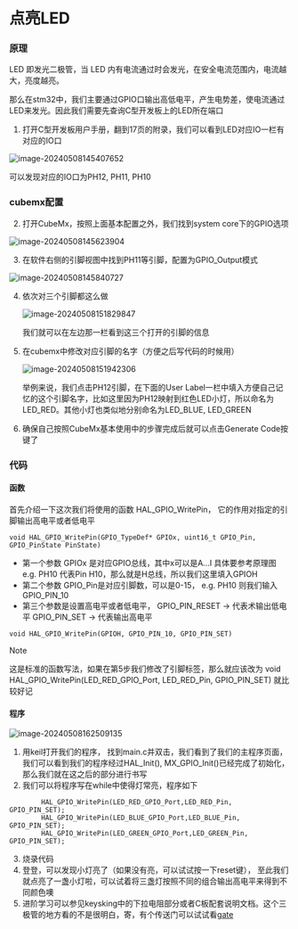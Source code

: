 # 点亮LED

### 原理

LED 即发光二极管，当 LED 内有电流通过时会发光，在安全电流范围内，电流越大，亮度越亮。

那么在stm32中，我们主要通过GPIO口输出高低电平，产生电势差，使电流通过LED来发光。因此我们需要先查询C型开发板上的LED所在端口

1. 打开C型开发板用户手册，翻到17页的附录，我们可以看到LED对应IO一栏有对应的IO口

![image-20240508145407652](.assets/image-20240508145407652.png)

可以发现对应的IO口为PH12, PH11, PH10

### cubemx配置

2. 打开CubeMx，按照上面基本配置之外，我们找到system core下的GPIO选项

![image-20240508145623904](.assets/image-20240508145623904.png)





3. 在软件右侧的引脚视图中找到PH11等引脚，配置为GPIO_Output模式

![image-20240508145840727](.assets/image-20240508145840727.png)

4. 依次对三个引脚都这么做

	![image-20240508151829847](.assets/image-20240508151829847.png)

	我们就可以在左边那一栏看到这三个打开的引脚的信息

5. 在cubemx中修改对应引脚的名字（方便之后写代码的时候用）

	![image-20240508151942306](.assets/image-20240508151942306.png)

	举例来说，我们点击PH12引脚，在下面的User Label一栏中填入方便自己记忆的这个引脚名字，比如这里因为PH12映射到红色LED小灯，所以命名为LED_RED。其他小灯也类似地分别命名为LED_BLUE, LED_GREEN

6. 确保自己按照CubeMx基本使用中的步骤完成后就可以点击Generate Code按键了

### 代码

#### 函数

首先介绍一下这次我们将使用的函数 HAL_GPIO_WritePin， 它的作用对指定的引脚输出高电平或者低电平

```
void HAL_GPIO_WritePin(GPIO_TypeDef* GPIOx, uint16_t GPIO_Pin, GPIO_PinState PinState)
```

* 第一个参数 GPIOx 是对应GPIO总线，其中x可以是A...I 具体要参考原理图 e.g. PH10 代表Pin H10，那么就是H总线，所以我们这里填入GPIOH
* 第二个参数 GPIO_Pin是对应引脚数，可以是0-15， e.g. PH10 则我们输入GPIO_PIN_10
* 第三个参数是设置高电平或者低电平， GPIO_PIN_RESET -> 代表术输出低电平 GPIO_PIN_SET -> 代表输出高电平

``` 
void HAL_GPIO_WritePin(GPIOH, GPIO_PIN_10, GPIO_PIN_SET)
```

> [!note]
>
> 这是标准的函数写法，如果在第5步我们修改了引脚标签，那么就应该改为 void HAL_GPIO_WritePin(LED_RED_GPIO_Port, LED_RED_Pin, GPIO_PIN_SET) 就比较好记

#### 程序

![image-20240508162509135](.assets/image-20240508162509135.png)

1. 用keil打开我们的程序， 找到main.c并双击，我们看到了我们的主程序页面，我们可以看到我们的程序经过HAL_Init(), MX_GPIO_Init()已经完成了初始化，那么我们就在这之后的部分进行书写
2. 我们可以将程序写在while中使得灯常亮，程序如下

```
		HAL_GPIO_WritePin(LED_RED_GPIO_Port,LED_RED_Pin, GPIO_PIN_SET);
		HAL_GPIO_WritePin(LED_BLUE_GPIO_Port,LED_BLUE_Pin, GPIO_PIN_SET);
		HAL_GPIO_WritePin(LED_GREEN_GPIO_Port,LED_GREEN_Pin, GPIO_PIN_SET);
```

3. 烧录代码
4. 登登，可以发现小灯亮了（如果没有亮，可以试试按一下reset键）， 至此我们就点亮了一盏小灯啦，可以试着将三盏灯按照不同的组合输出高电平来得到不同颜色噢
5. 进阶学习可以参见keysking中的下拉电阻部分或者C板配套说明文档。这个三极管的地方看的不是很明白，寄，有个传送门可以试试看[gate](https://www.bilibili.com/video/BV1Co4y1Q7rN/?vd_source=4ae85c9aa63e99071b3c53715d6ff461) 

